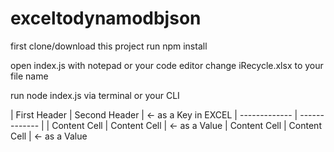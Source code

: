 # exceltodynamodbjson

first clone/download this project
run npm install

open index.js with notepad or your code editor
change iRecycle.xlsx to your file name

run node index.js via terminal or your CLI

| First Header  | Second Header | <- as a Key in EXCEL
| ------------- | ------------- | 
| Content Cell  | Content Cell  | <- as a Value
| Content Cell  | Content Cell  | <- as a Value
